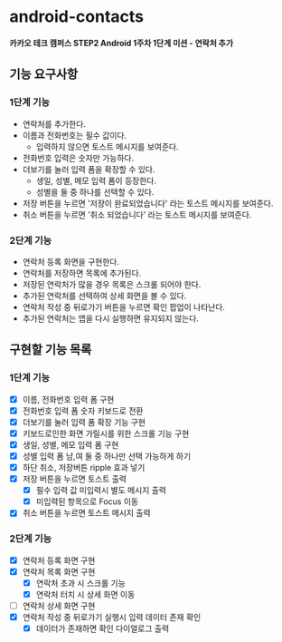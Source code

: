 # android-contacts
**카카오 테크 캠퍼스 STEP2 Android 1주차 1단계 미션 - 연락처 추가**
## 기능 요구사항
### 1단계 기능
- 연락처를 추가한다.
- 이름과 전화번호는 필수 값이다.
  - 입력하지 않으면 토스트 메시지를 보여준다.
- 전화번호 입력은 숫자만 가능하다.
- 더보기를 눌러 입력 폼을 확장할 수 있다.
  - 생일, 성별, 메모 입력 폼이 등장한다.
  - 성별을 둘 중 하나를 선택할 수 있다.
- 저장 버튼을 누르면 '저장이 완료되었습니다' 라는 토스트 메시지를 보여준다.
- 취소 버튼을 누르면 '취소 되었습니다' 라는 토스트 메시지를 보여준다.
### 2단계 기능
- 연락처 등록 화면을 구현한다.
- 연락처를 저장하면 목록에 추가된다.
- 저장된 연락처가 많을 경우 목록은 스크롤 되어야 한다.
- 추가된 연락처를 선택하여 상세 화면을 볼 수 있다.
- 연락처 작성 중 뒤로가기 버튼을 누르면 확인 팝업이 나타난다.
- 추가된 연락처는 앱을 다시 실행하면 유지되지 않는다.

## 구현할 기능 목록
### 1단계 기능
- [x] 이름, 전화번호 입력 폼 구현
- [x] 전화번호 입력 폼 숫자 키보드로 전환
- [x] 더보기를 눌러 입력 폼 확장 기능 구현
- [x] 키보드로인한 화면 가릴시를 위한 스크롤 기능 구현
- [x] 생일, 성별, 메모 입력 폼 구현
- [x] 성별 입력 폼 남,여 둘 중 하나만 선택 가능하게 하기
- [x] 하단 취소, 저장버튼 ripple 효과 넣기
- [x] 저장 버튼을 누르면 토스트 출력
  - [x] 필수 입력 값 미입력시 별도 메시지 출력
  - [x] 미입력된 항목으로 Focus 이동
- [x] 취소 버튼을 누르면 토스트 메시지 출력
### 2단계 기능
- [x] 연락처 등록 화면 구현
- [x] 연락처 목록 화면 구현
  - [x] 연락처 초과 시 스크롤 기능
  - [x] 연락처 터치 시 상세 화면 이동
- [ ] 연락처 상세 화면 구현
- [x] 연락처 작성 중 뒤로가기 실행시 입력 데이터 존재 확인
  - [x] 데이터가 존재하면 확인 다이얼로그 출력